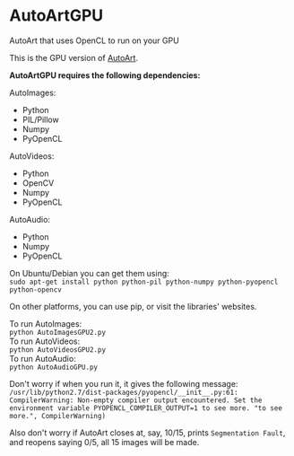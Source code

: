 # AutoArtGPU
AutoArt that uses OpenCL to run on your GPU

This is the GPU version of [AutoArt](https://github.com/pommicket/AutoArt).

**AutoArtGPU requires the following dependencies:**

AutoImages:
- Python
- PIL/Pillow
- Numpy
- PyOpenCL

AutoVideos:
- Python
- OpenCV
- Numpy
- PyOpenCL

AutoAudio:
- Python
- Numpy
- PyOpenCL

On Ubuntu/Debian you can get them using:  
`sudo apt-get install python python-pil python-numpy python-pyopencl python-opencv`

On other platforms, you can use pip, or visit the libraries' websites.

To run AutoImages:  
`python AutoImagesGPU2.py`  
To run AutoVideos:  
`python AutoVideosGPU2.py`  
To run AutoAudio:  
`python AutoAudioGPU.py`

Don't worry if when you run it, it gives the following message:  
`/usr/lib/python2.7/dist-packages/pyopencl/__init__.py:61: CompilerWarning: Non-empty compiler output encountered. Set the environment variable PYOPENCL_COMPILER_OUTPUT=1 to see more. "to see more.", CompilerWarning)`

Also don't worry if AutoArt closes at, say, 10/15, prints `Segmentation Fault`, and reopens saying 0/5, all 15 images will be made.
